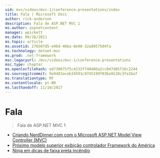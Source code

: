 ```yaml
---
uid: mvc/videos/mvc-1/conference-presentations/index
title: Fala | Microsoft Docs
author: rick-anderson
description: Fala de ASP.NET MVC 1
ms.author: aspnetcontent
manager: wpickett
ms.date: 09/28/2011
ms.topic: article
ms.assetid: 276507d5-e9bd-46ba-8e98-32a8957504fa
ms.technology: dotnet-mvc
ms.prod: .net-framework
msc.legacyurl: /mvc/videos/mvc-1/conference-presentations
msc.type: chapter
ms.openlocfilehash: ed730075f5c4232ff48406a2cc047d85f16c2244
ms.sourcegitcommit: 9a9483aceb34591c97451997036a9120c3fe2baf
ms.translationtype: MT
ms.contentlocale: pt-BR
ms.lasthandoff: 11/10/2017
---
```

<a name="talks"></a>Fala
====================
> Fala de ASP.NET MVC 1


- [Criando NerdDinner.com com o Microsoft ASP.NET Model View Controller (MVC)](creating-nerddinnercom-with-microsoft-aspnet-model-view-controller-mvc.md)
- [Próximo modelo superior exibição controlador Framework do América](americas-next-top-model-view-controller-framework.md)
- [Ninja em dicas de faixa preta incêndio](ninja-on-fire-black-belt-tips.md)
